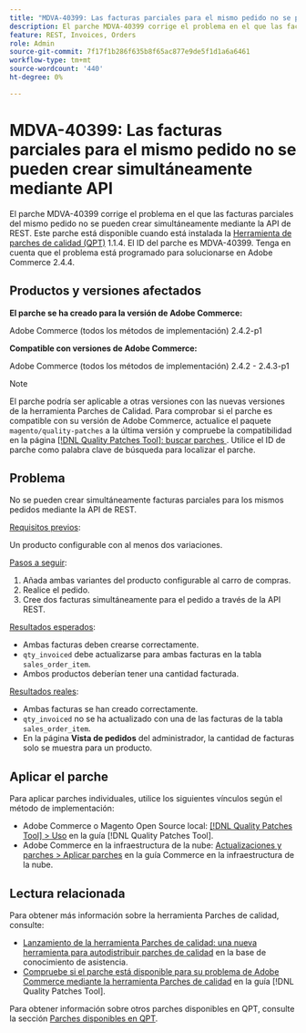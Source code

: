 ```yaml
---
title: "MDVA-40399: Las facturas parciales para el mismo pedido no se pueden crear simultáneamente mediante API"
description: El parche MDVA-40399 corrige el problema en el que las facturas parciales del mismo pedido no se pueden crear simultáneamente mediante la API de REST. Este parche está disponible cuando está instalada la [Quality Patches Tool (QPT)](https://experienceleague.adobe.com/en/docs/commerce-knowledge-base/kb/announcements/commerce-announcements/magento-quality-patches-released-new-tool-to-self-serve-quality-patches) 1.1.4. El ID del parche es MDVA-40399. Tenga en cuenta que el problema está programado para solucionarse en Adobe Commerce 2.4.4.
feature: REST, Invoices, Orders
role: Admin
source-git-commit: 7f17f1b286f635b8f65ac877e9de5f1d1a6a6461
workflow-type: tm+mt
source-wordcount: '440'
ht-degree: 0%

---
```


# MDVA-40399: Las facturas parciales para el mismo pedido no se pueden crear simultáneamente mediante API

El parche MDVA-40399 corrige el problema en el que las facturas parciales del mismo pedido no se pueden crear simultáneamente mediante la API de REST. Este parche está disponible cuando está instalada la [Herramienta de parches de calidad (QPT)](https://experienceleague.adobe.com/en/docs/commerce-knowledge-base/kb/announcements/commerce-announcements/magento-quality-patches-released-new-tool-to-self-serve-quality-patches) 1.1.4. El ID del parche es MDVA-40399. Tenga en cuenta que el problema está programado para solucionarse en Adobe Commerce 2.4.4.

## Productos y versiones afectados

**El parche se ha creado para la versión de Adobe Commerce:**

Adobe Commerce (todos los métodos de implementación) 2.4.2-p1

**Compatible con versiones de Adobe Commerce:**

Adobe Commerce (todos los métodos de implementación) 2.4.2 - 2.4.3-p1

>[!NOTE]
>
>El parche podría ser aplicable a otras versiones con las nuevas versiones de la herramienta Parches de Calidad. Para comprobar si el parche es compatible con su versión de Adobe Commerce, actualice el paquete `magento/quality-patches` a la última versión y compruebe la compatibilidad en la página [[!DNL Quality Patches Tool]: buscar parches ](https://experienceleague.adobe.com/en/docs/commerce-knowledge-base/kb/announcements/commerce-announcements/magento-quality-patches-released-new-tool-to-self-serve-quality-patches). Utilice el ID de parche como palabra clave de búsqueda para localizar el parche.

## Problema

No se pueden crear simultáneamente facturas parciales para los mismos pedidos mediante la API de REST.

<u>Requisitos previos</u>:

Un producto configurable con al menos dos variaciones.

<u>Pasos a seguir</u>:

1. Añada ambas variantes del producto configurable al carro de compras.
1. Realice el pedido.
1. Cree dos facturas simultáneamente para el pedido a través de la API REST.

<u>Resultados esperados</u>:

* Ambas facturas deben crearse correctamente.
* `qty_invoiced` debe actualizarse para ambas facturas en la tabla `sales_order_item`.
* Ambos productos deberían tener una cantidad facturada.

<u>Resultados reales</u>:

* Ambas facturas se han creado correctamente.
* `qty_invoiced` no se ha actualizado con una de las facturas de la tabla `sales_order_item`.
* En la página **Vista de pedidos** del administrador, la cantidad de facturas solo se muestra para un producto.

## Aplicar el parche

Para aplicar parches individuales, utilice los siguientes vínculos según el método de implementación:

* Adobe Commerce o Magento Open Source local: [[!DNL Quality Patches Tool] > Uso](/help/tools/quality-patches-tool/usage.md) en la guía [!DNL Quality Patches Tool].
* Adobe Commerce en la infraestructura de la nube: [Actualizaciones y parches > Aplicar parches](https://experienceleague.adobe.com/docs/commerce-cloud-service/user-guide/develop/upgrade/apply-patches.html) en la guía Commerce en la infraestructura de la nube.

## Lectura relacionada

Para obtener más información sobre la herramienta Parches de calidad, consulte:

* [Lanzamiento de la herramienta Parches de calidad: una nueva herramienta para autodistribuir parches de calidad](https://experienceleague.adobe.com/en/docs/commerce-knowledge-base/kb/announcements/commerce-announcements/magento-quality-patches-released-new-tool-to-self-serve-quality-patches) en la base de conocimiento de asistencia.
* [Compruebe si el parche está disponible para su problema de Adobe Commerce mediante la herramienta Parches de calidad](/help/tools/quality-patches-tool/patches-available-in-qpt/check-patch-for-magento-issue-with-magento-quality-patches.md) en la guía [!DNL Quality Patches Tool].

Para obtener información sobre otros parches disponibles en QPT, consulte la sección [Parches disponibles en QPT](https://experienceleague.adobe.com/tools/commerce-quality-patches/index.html-).
